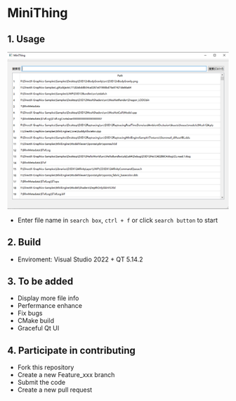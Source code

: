 # MiniThing

## 1. Usage
![Usage](./Docs/Pictures/Usage.png)
- Enter file name in `search box`, `ctrl + f` or click `search button` to start

## 2. Build
- Enviroment: Visual Studio 2022 + QT 5.14.2

## 3. To be added
- Display more file info
- Perfermance enhance
- Fix bugs
- CMake build
- Graceful Qt UI

## 4. Participate in contributing
- Fork this repository
- Create a new Feature_xxx branch
- Submit the code
- Create a new pull request